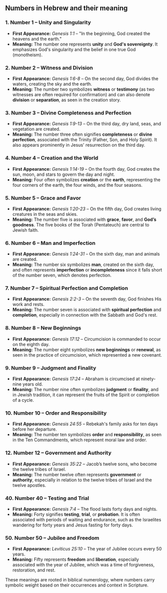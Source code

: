 ## Numbers in Hebrew and their meaning

### 1. **Number 1 – Unity and Singularity**
   - **First Appearance:** *Genesis 1:1* – "In the beginning, God created the heavens and the earth."
   - **Meaning:** The number one represents **unity** and **God's sovereignty**. It emphasizes God's singularity and the belief in one true God (monotheism).

### 2. **Number 2 – Witness and Division**
   - **First Appearance:** *Genesis 1:6-8* – On the second day, God divides the waters, creating the sky and the earth.
   - **Meaning:** The number two symbolizes **witness** or **testimony** (as two witnesses are often required for confirmation) and can also denote **division** or **separation**, as seen in the creation story.

### 3. **Number 3 – Divine Completeness and Perfection**
   - **First Appearance:** *Genesis 1:9-13* – On the third day, dry land, seas, and vegetation are created.
   - **Meaning:** The number three often signifies **completeness** or **divine perfection**, associated with the Trinity (Father, Son, and Holy Spirit). It also appears prominently in Jesus' resurrection on the third day.

### 4. **Number 4 – Creation and the World**
   - **First Appearance:** *Genesis 1:14-19* – On the fourth day, God creates the sun, moon, and stars to govern the day and night.
   - **Meaning:** Four often symbolizes **creation** or the **earth**, representing the four corners of the earth, the four winds, and the four seasons.

### 5. **Number 5 – Grace and Favor**
   - **First Appearance:** *Genesis 1:20-23* – On the fifth day, God creates living creatures in the seas and skies.
   - **Meaning:** The number five is associated with **grace**, **favor**, and **God’s goodness**. The five books of the Torah (Pentateuch) are central to Jewish faith.

### 6. **Number 6 – Man and Imperfection**
   - **First Appearance:** *Genesis 1:24-31* – On the sixth day, man and animals are created.
   - **Meaning:** The number six symbolizes **man**, created on the sixth day, and often represents **imperfection** or **incompleteness** since it falls short of the number seven, which denotes perfection.

### 7. **Number 7 – Spiritual Perfection and Completion**
   - **First Appearance:** *Genesis 2:2-3* – On the seventh day, God finishes His work and rests.
   - **Meaning:** The number seven is associated with **spiritual perfection** and **completion**, especially in connection with the Sabbath and God's rest.

### 8. **Number 8 – New Beginnings**
   - **First Appearance:** *Genesis 17:12* – Circumcision is commanded to occur on the eighth day.
   - **Meaning:** The number eight symbolizes **new beginnings** or **renewal**, as seen in the practice of circumcision, which represented a new covenant.

### 9. **Number 9 – Judgment and Finality**
   - **First Appearance:** *Genesis 17:24* – Abraham is circumcised at ninety-nine years old.
   - **Meaning:** The number nine often symbolizes **judgment** or **finality**, and in Jewish tradition, it can represent the fruits of the Spirit or completion of a cycle.

### 10. **Number 10 – Order and Responsibility**
   - **First Appearance:** *Genesis 24:55* – Rebekah's family asks for ten days before her departure.
   - **Meaning:** The number ten symbolizes **order** and **responsibility**, as seen in the Ten Commandments, which represent moral law and order.

### 12. **Number 12 – Government and Authority**
   - **First Appearance:** *Genesis 35:22* – Jacob’s twelve sons, who become the twelve tribes of Israel.
   - **Meaning:** The number twelve often represents **government** or **authority**, especially in relation to the twelve tribes of Israel and the twelve apostles.

### 40. **Number 40 – Testing and Trial**
   - **First Appearance:** *Genesis 7:4* – The flood lasts forty days and nights.
   - **Meaning:** Forty signifies **testing**, **trial**, or **probation**. It is often associated with periods of waiting and endurance, such as the Israelites wandering for forty years and Jesus fasting for forty days.

### 50. **Number 50 – Jubilee and Freedom**
   - **First Appearance:** *Leviticus 25:10* – The year of Jubilee occurs every 50 years.
   - **Meaning:** Fifty represents **freedom** and **liberation**, especially associated with the year of Jubilee, which was a time of forgiveness, restoration, and rest.

These meanings are rooted in biblical numerology, where numbers carry symbolic weight based on their occurrences and context in Scripture.
